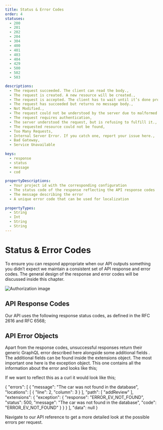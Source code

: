 ```yaml
---
title: Status & Error Codes
order: 4
statuses:
  - 200
  - 201
  - 202
  - 204
  - 304
  - 400
  - 401
  - 403
  - 404
  - 429
  - 500
  - 502
  - 503

descriptions:
  - The request succeeded. The client can read the body.,
  - The request is created. A new resource will be created.,
  - The request is accepted. The client has to wait until it’s done processing.,
  - The request has succeeded but returns no message body.,
  - Not Modified.,
  - The request could not be understood by the server due to malformed syntax,
  - The request requires authentication,
  - The server understood the request, but is refusing to fulfill it.,
  - The requested resource could not be found,
  - Too Many Requests,
  - Internal Server Error. If you catch one, report your issue here.,
  - Bad Gateway,
  - Service Unavailable
  
keys:
  - response 
  - status 
  - message 
  - cod
  
propertyDescriptions:
  - Your project id with the corresponding configuration
  - The status code of the response reflecting the API response codes
  - The message describing the error
  - A unique error code that can be used for localization
  
propertyTypes:
  - String
  - Int
  - String
  - String
---
```

# Status & Error Codes

To ensure you can respond appropriate when our API outputs something you didn’t expect we maintain a consistent set of API response and error codes. The general design of the response and error codes will be discussed inside this chapter.

![Authorization image](status-and-error-codes.png)

## API Response Codes

Our API uses the following response status codes, as defined in the RFC 2616 and RFC 6568;

<status-table :statuses="statuses" :descriptions="descriptions"></status-table>

## API Error Objects

Apart from the response codes, unsuccessful responses return their generic GraphQL error described here alongside some additional fields . The additional fields can be found inside the  extensions object. The most important one here is the  exception  object. This one contains all the information about the error and looks like this;

<property-table :keys="keys" :types="propertyTypes" :descriptions="propertyDescriptions"></property-table>

If we want to reflect this as a curl it would look like this;

<code-block prefix="Error" title="Error objects">
{
  "errors": [
    {
      "message": "The car was not found in the database",
      "locations": [
        {
          "line": 2,
          "column": 3
        }
      ],
      "path": [
        "addReview"
      ],
      "extensions": {
        "exception": {
          "response": "ERROR_EV_NOT_FOUND",
          "status": 500,
          "message": "The car was not found in the database",
          "code": "ERROR_EV_NOT_FOUND"
        }
      }
    }
  ],
  "data": null
}
</code-block>

Navigate to our API reference to get a more detailed look at the possible errors per request.
